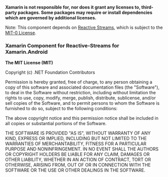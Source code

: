**Xamarin is not responsible for, nor does it grant any licenses to,
third-party packages. Some packages may require or install dependencies which
are governed by additional licenses.**

Note: This component depends on [Reactive Streams](https://github.com/reactive-streams/reactive-streams-jvm), which is
subject to the [MIT-0 License](https://github.com/reactive-streams/reactive-streams-jvm/blob/master/LICENSE).

### Xamarin Component for Reactive-Streams for Xamarin.Android

**The MIT License (MIT)**

Copyright (c) .NET Foundation Contributors

Permission is hereby granted, free of charge, to any person obtaining a copy of
this software and associated documentation files (the "Software"), to deal in
the Software without restriction, including without limitation the rights to
use, copy, modify, merge, publish, distribute, sublicense, and/or sell copies
of the Software, and to permit persons to whom the Software is furnished to do
so, subject to the following conditions:

The above copyright notice and this permission notice shall be included in all
copies or substantial portions of the Software.

THE SOFTWARE IS PROVIDED "AS IS", WITHOUT WARRANTY OF ANY KIND, EXPRESS OR
IMPLIED, INCLUDING BUT NOT LIMITED TO THE WARRANTIES OF MERCHANTABILITY,
FITNESS FOR A PARTICULAR PURPOSE AND NONINFRINGEMENT. IN NO EVENT SHALL THE
AUTHORS OR COPYRIGHT HOLDERS BE LIABLE FOR ANY CLAIM, DAMAGES OR OTHER
LIABILITY, WHETHER IN AN ACTION OF CONTRACT, TORT OR OTHERWISE, ARISING FROM,
OUT OF OR IN CONNECTION WITH THE SOFTWARE OR THE USE OR OTHER DEALINGS IN THE
SOFTWARE.
